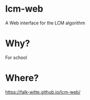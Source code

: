 # lcm-web
A Web interface for the LCM algorithm

# Why?
For school 

# Where?
https://falk-witte.github.io/lcm-web/

